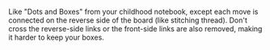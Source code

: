 Like "Dots and Boxes" from your childhood notebook, except each move is connected on the reverse side of the board (like stitching thread).  Don't cross the reverse-side links or the front-side links are also removed, making it harder to keep your boxes.